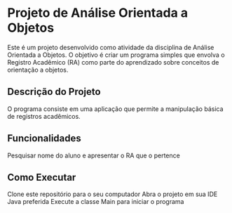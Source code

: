 # Projeto de Análise Orientada a Objetos

Este é um projeto desenvolvido como atividade da disciplina de Análise Orientada a Objetos. O objetivo é criar um programa simples que envolva o Registro Acadêmico (RA) como parte do aprendizado sobre conceitos de orientação a objetos.

## Descrição do Projeto

O programa consiste em uma aplicação que permite a manipulação básica de registros acadêmicos.

## Funcionalidades

Pesquisar nome do aluno e apresentar o RA que o pertence

## Como Executar

Clone este repositório para o seu computador
Abra o projeto em sua IDE Java preferida
Execute a classe Main para iniciar o programa
